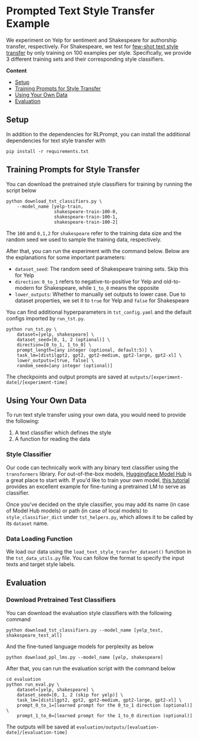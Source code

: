 # Prompted Text Style Transfer Example

We experiment on Yelp for sentiment and Shakespeare for authorship transfer, respectively. 
For Shakespeare, we test for [few-shot text style transfer](https://arxiv.org/abs/2010.03802) by only training on 100 examples per style. 
Specifically, we provide 3 different training sets and their corresponding style classifiers.

**Content**
- [Setup](https://github.com/mingkaid/rl-prompt/tree/main/examples/text-style-transfer#setup)
- [Training Prompts for Style Transfer](https://github.com/mingkaid/rl-prompt/tree/main/examples/text-style-transfer#training-prompts-for-style-transfer)
- [Using Your Own Data](https://github.com/mingkaid/rl-prompt/tree/main/examples/text-style-transfer#using-your-own-data)
- [Evaluation](https://github.com/mingkaid/rl-prompt/tree/main/examples/text-style-transfer#evaluation)

## Setup

In addition to the dependencies for RLPrompt, you can install the additional dependencies for text style transfer with
```
pip install -r requirements.txt
```

## Training Prompts for Style Transfer

You can download the pretrained style classifiers for training by running the script below
```
python download_tst_classifiers.py \
    --model_name [yelp-train,
                  shakespeare-train-100-0,
                  shakespeare-train-100-1,
                  shakespeare-train-100-2]
```

The `100` and `0,1,2` for `shakespeare` refer to the training data size and the random seed we used to sample the training data, respectively. 


After that, you can run the experiment with the command below. Below are the explanations for some important parameters: 
- `dataset_seed`: The random seed of Shakespeare training sets. Skip this for Yelp
- `direction`: `0_to_1` refers to negative-to-positive for Yelp and old-to-modern for Shakespeare, while `1_to_0` means the opposite
- `lower_outputs`: Whether to manually set outputs to lower case. Due to dataset properties, we set it to `true` for Yelp and `false` for Shakespeare

You can find additional hyperparameters in `tst_config.yaml` and the default configs imported by `run_tst.py`.
```
python run_tst.py \
    dataset=[yelp, shakespeare] \
    dataset_seed=[0, 1, 2 (optional)] \
    direction=[0_to_1, 1_to_0] \
    prompt_length=[any integer (optional, default:5)] \
    task_lm=[distilgpt2, gpt2, gpt2-medium, gpt2-large, gpt2-xl] \
    lower_outputs=[true, false] \
    random_seed=[any integer (optional)]
```

The checkpoints and output prompts are saved at `outputs/[experiment-date]/[experiment-time]`


## Using Your Own Data

To run text style transfer using your own data, you would need to provide the following:
1. A text classifier which defines the style
2. A function for reading the data 

### Style Classifier
Our code can technically work with any binary text classifier using the `transformers` library. For out-of-the-box models, [Huggingface Model Hub](https://huggingface.co/models?pipeline_tag=text-classification&sort=downloads) is a great place to start with. 
If you'd like to train your own model, [this tutorial](https://huggingface.co/docs/transformers/training) provides an excellent example for fine-tuning a pretrained LM to serve as classifier. 

Once you've decided on the style classifier, you may add its name (in case of Model Hub models) or path (in case of local models) to `style_classifier_dict` under `tst_helpers.py`, which allows it to be called by its `dataset` name. 

### Data Loading Function
We load our data using the `load_text_style_transfer_dataset()` function in the `tst_data_utils.py` file. You can follow the format to specify the input texts and target style labels. 

## Evaluation

### Download Pretrained Test Classifiers
You can download the evaluation style classifiers with the following command
```
python download_tst_classifiers.py --model_name [yelp_test, shakespeare_test_all]
```
And the fine-tuned language models for perplexity as below
```
python download_ppl_lms.py --model_name [yelp, shakespeare]
```
After that, you can run the evaluation script with the command below
```
cd evaluation
python run_eval.py \
    dataset=[yelp, shakespeare] \
    dataset_seed=[0, 1, 2 (skip for yelp)] \
    task_lm=[distilgpt2, gpt2, gpt2-medium, gpt2-large, gpt2-xl] \
    prompt_0_to_1=[learned prompt for the 0_to_1 direction (optional)] \
    prompt_1_to_0=[learned prompt for the 1_to_0 direction (optional)]
```
The outputs will be saved at `evaluation/outputs/[evaluation-date]/[evaluation-time]`
